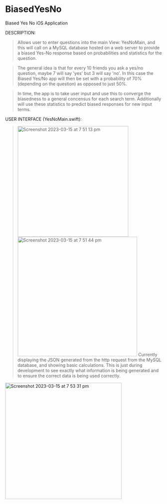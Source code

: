 # BiasedYesNo
Biased Yes No iOS Application

DESCRIPTION:
> Allows user to enter questions into the main View: YesNoMain, and this will call on a MySQL database hosted on a web server to provide a biased Yes-No response based on probabilities and statistics for the question.

> The general idea is that for every 10 friends you ask a yes/no question, maybe 7 will say 'yes' but 3 will say 'no'. In this case the Biased Yes/No app will then be set with a probability of 70% (depending on the question) as opposed to just 50%.

> In time, the app is to take user input and use this to converge the biasedness to a general concensus for each search term. Additionally will use these statistics to predict biased responses for new input terms.

USER INTERFACE (YesNoMain.swift):

> <img width="355" alt="Screenshot 2023-03-15 at 7 51 13 pm" src="https://user-images.githubusercontent.com/127930775/225257085-a240da66-c679-481a-bbfa-98bb54ada62c.png">
> <img width="383" alt="Screenshot 2023-03-15 at 7 51 44 pm" src="https://user-images.githubusercontent.com/127930775/225257155-f056ae27-4f8e-4a9a-9911-dd50f1441c51.png">
> Currently displaying the JSON generated from the http request from the MySQL database, and showing basic calculations. This is just during development to see exactly what information is being generated and to ensure the correct data is being used correctly.
<img width="373" alt="Screenshot 2023-03-15 at 7 53 31 pm" src="https://user-images.githubusercontent.com/127930775/225257182-24ce5214-4f50-413d-8b1f-c50937cdf26f.png">

